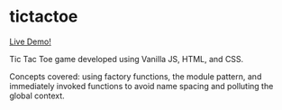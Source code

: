 # tictactoe

<a href= 'https://danielherstictactoe.netlify.app'>Live Demo!</a>

Tic Tac Toe game developed using Vanilla JS, HTML, and CSS.

Concepts covered: using factory functions, the module pattern, and immediately invoked functions to avoid name spacing and polluting the global context.
